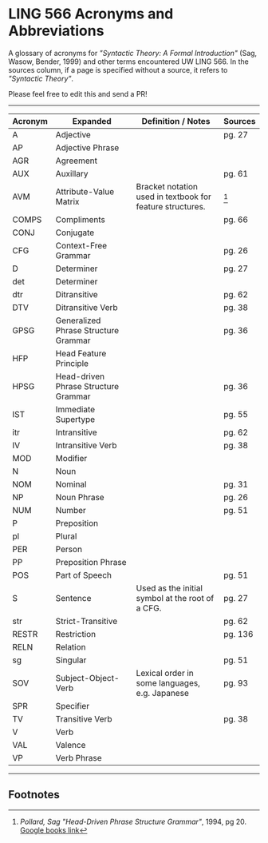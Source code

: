 # LING 566 Acronyms and Abbreviations

A glossary of acronyms for _"Syntactic Theory: A Formal Introduction"_ (Sag, Wasow, Bender, 1999) and other terms encountered UW LING 566. In the sources column, if a page is specified without a source, it refers to _"Syntactic Theory"_.

Please feel free to edit this and send a PR!

---

<!--

Please keep this alphabetized. :) 

Copy-paste template row:     | acronym | word | definition | src |

Meta discussion: Should this include general vocabulary, including words defined in the text explicitly? Or just acronyms?
-->


| Acronym       | Expanded     | Definition / Notes | Sources  |
| ------------- | ------------- | ---------- | ---------|
| A | Adjective | | pg. 27 |
| AP | Adjective Phrase | | |
| AGR | Agreement | | |
| AUX | Auxillary | | pg. 61 |
| AVM | Attribute-Value Matrix | Bracket notation used in textbook for feature structures. | [^1] |
| COMPS  | Compliments  | | pg. 66 |
| CONJ | Conjugate | | |
| CFG | Context-Free Grammar | | pg. 26 |
| D | Determiner | | pg. 27 |
| det | Determiner | | |
| dtr | Ditransitive | | pg. 62 |
| DTV | Ditransitive Verb | | pg. 38 |
| GPSG | Generalized Phrase Structure Grammar | | pg. 36 |
| HFP | Head Feature Principle | | |
| HPSG | Head-driven Phrase Structure Grammar | | pg. 36 |
| IST | Immediate Supertype | | pg. 55 |
| itr  | Intransitive  | | pg. 62 |
| IV | Intransitive Verb | | pg. 38 |
| MOD | Modifier | | |
| N | Noun | | |
| NOM | Nominal | | pg. 31 |
| NP | Noun Phrase | | pg. 26 |
| NUM | Number | | pg. 51 |
| P | Preposition | | |
| pl | Plural | | |
| PER | Person | | |
| PP | Preposition Phrase | | |
| POS | Part of Speech | | pg. 51 |
| S | Sentence | Used as the initial symbol at the root of a CFG. | pg. 27 |
| str | Strict-Transitive | | pg. 62
| RESTR | Restriction | | pg. 136  |
| RELN | Relation | | |
| sg | Singular | | pg. 51 |
| SOV | Subject-Object-Verb | Lexical order in some languages, e.g. Japanese | pg. 93 |
| SPR | Specifier | | |
| TV | Transitive Verb | | pg. 38 |
| V | Verb | | |
| VAL | Valence | | |
| VP | Verb Phrase | | |


-----

## Footnotes

[^1]: _Pollard, Sag "Head-Driven Phrase Structure Grammar"_, 1994, pg 20. [Google books link](https://books.google.com/books?id=Ftvg8Vo3QHwC&lpg=PP1&pg=PA20#v=onepage&q=avm&f=false)
